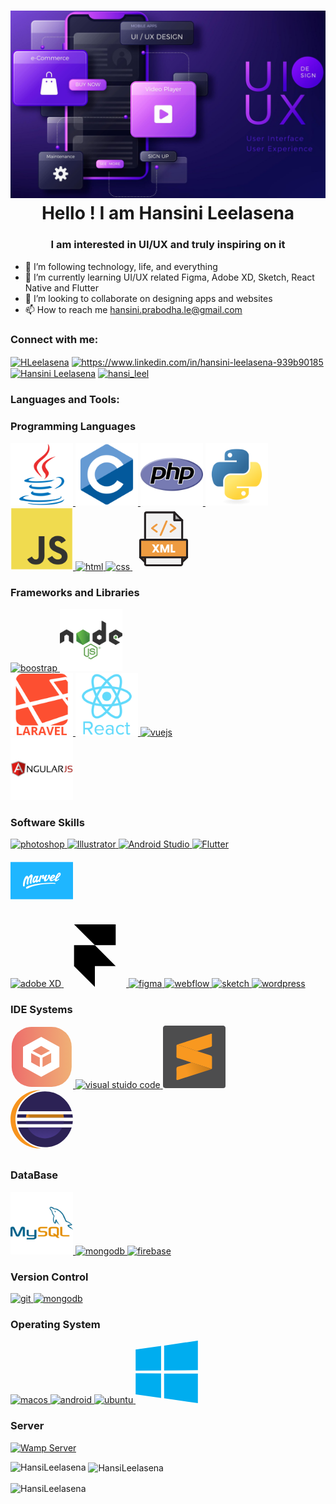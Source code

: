 
<h1 align="center">
     <img src="https://github.com/HansiLeelasena/HansiLeelasena/blob/main/Upload.jpg"/> <br/>
  Hello ! I am Hansini Leelasena </h1>
<h3 align="center">I am interested in UI/UX and truly inspiring on it </h3>


- 👀 I’m following technology, life, and everything
- 🌱 I’m currently learning UI/UX related Figma, Adobe XD, Sketch, React Native and Flutter
- 👯 I’m looking to collaborate on designing apps and websites
- 📫 How to reach me hansini.prabodha.le@gmail.com

<h3 align="left">Connect with me:</h3>
<p align="left">
<a href="https://twitter.com/HLeelasena" target="blank"><img align="center" src="https://raw.githubusercontent.com/rahuldkjain/github-profile-readme-generator/master/src/images/icons/Social/twitter.svg" alt="HLeelasena" height="30" width="40" /></a>
<a href="https://www.linkedin.com/in/hansini-leelasena-939b90185/" target="blank"><img align="center" src="https://raw.githubusercontent.com/rahuldkjain/github-profile-readme-generator/master/src/images/icons/Social/linked-in-alt.svg" alt="https://www.linkedin.com/in/hansini-leelasena-939b90185" height="30" width="40" /></a>
<a href="https://www.facebook.com/hansini.leelasena.7" target="blank"><img align="center" src="https://raw.githubusercontent.com/rahuldkjain/github-profile-readme-generator/master/src/images/icons/Social/facebook.svg" alt="Hansini Leelasena" height="30" width="40" /></a>
<a href="https://www.instagram.com/hansi_leel/" target="blank"><img align="center" src="https://raw.githubusercontent.com/rahuldkjain/github-profile-readme-generator/master/src/images/icons/Social/instagram.svg" alt="hansi_leel" height="30" width="40" /></a>
</p>

<h3 align="left">Languages and Tools:</h3>
<p align="left">
  <h3>Programming Languages</h3>
									

<a href="https://www.java.com" target="_blank" rel="noreferrer"> <img src="https://raw.githubusercontent.com/devicons/devicon/master/icons/java/java-original.svg" 
										alt="java" width="100" height="100"/> </a> 
									<a href="https://www.cprogramming.com/" target="_blank" rel="noreferrer"> <img src="https://raw.githubusercontent.com/devicons/devicon/master/icons/c/c-original.svg" 
										alt="c" width="100" height="100"/> </a> 
									<a href="https://www.php.net" target="_blank" rel="noreferrer"> <img src="https://raw.githubusercontent.com/devicons/devicon/master/icons/php/php-original.svg" 
										alt="php" width="100" height="100"/> </a>
									<a href="https://www.python.org" target="_blank" rel="noreferrer"> <img src="https://raw.githubusercontent.com/devicons/devicon/master/icons/python/python-original.svg" 
										alt="python" width="100" height="100"/> </a> 
									<a href="https://www.javascript.com/" target="_blank" rel="noreferrer"> <img src="https://raw.githubusercontent.com/devicons/devicon/master/icons/javascript/javascript-original.svg" 
										alt="javascript" width="100" height="100"/> </a> 
									<a href="https://html.com/" target="_blank" rel="noreferrer"> <img src="https://cdn.jsdelivr.net/gh/devicons/devicon/icons/html5/html5-original.svg" 
										alt="html" width="100" height="100"/> </a> 
									<a href="https://www.w3.org/Style/CSS/Overview.en.html" target="_blank" rel="noreferrer"> <img src="https://cdn.jsdelivr.net/gh/devicons/devicon/icons/css3/css3-original.svg" 
										alt="css" width="100" height="100"/> </a> 
									<a href="https://www.xml.com/" target="_blank" rel="noreferrer"> <svg xmlns="http://www.w3.org/2000/svg" viewBox="0 0 64 64" id="xml-file" width="100" height="100">
										<path fill="none" d="M0 0h64v64H0z"></path><path fill="#ba6d20" d="m13 56-5.01-5H13v5zM51 56l5.01-5H51v5z"></path>
										<path fill="#b2b2b2" d="M51 13h-7.99V5.01L51 13z"></path><path fill="#f1f1f1" d="M43 5H14.59A1.59 1.59 0 0 0 13 6.59v51a1.6 1.6 0 0 0 1.59 1.6h34.82A1.6 1.6 0 0 0 51 57.54V13h-8Z"></path><path fill="none" stroke="#231f20" stroke-linecap="round" stroke-linejoin="round" stroke-width="2" d="M43 5H14.59A1.59 1.59 0 0 0 13 6.59v51a1.6 1.6 0 0 0 1.59 1.6h34.82A1.6 1.6 0 0 0 51 57.54V13h-8Z"></path>
										<path fill="none" stroke="#231f20" stroke-linecap="round" stroke-linejoin="round" stroke-width="2" d="M51 13h-7.99V5.01L51 13zM13 56l-5.01-5H13v5zM51 56l5.01-5H51v5z"></path><path fill="#ee9b40" d="M9 33h46a1 1 0 0 1 1 1v17H8V34a1 1 0 0 1 1-1Z"></path><path fill="none" stroke="#231f20" stroke-linecap="round" stroke-linejoin="round" stroke-width="2" d="M9 33h46a1 1 0 0 1 1 1v17h0H8h0V34a1 1 0 0 1 1-1Z"></path>
										<path fill="#fff" d="m25.57 46-1.73-2.54L22.36 46H20.1l2.61-4.21-2.7-4h2.35l1.64 2.5 1.44-2.47h2.26l-2.58 4.12L27.91 46zm12.3-8.12V46h-2v-5.08L34.13 46h-1.71l-1.77-5.09V46h-2v-8.12h2.41l2.21 5.66 2.16-5.66zm3.34 6.61h2.64V46h-4.62v-8.18h2z"></path><path fill="#ee9b40" d="M25.67 24.19c.07.13.13.24.18.35a1 1 0 0 1 .07.33.74.74 0 0 1-.27.59 1 1 0 0 1-.7.24 1.5 1.5 0 0 1-.56-.1c-.32-.22-.66-.47-1-.76L22.24 24l-1.47-1.1-1.34-1a.87.87 0 0 1 .13-1.47l.44-.33.87-.68 1.06-.83 1.07-.84.85-.67a4.69 4.69 0 0 1 .47-.34 1.49 1.49 0 0 1 .56-.13 1 1 0 0 1 .7.25.8.8 0 0 1 .27.6 1 1 0 0 1-.25.68c-.24.19-.54.44-.91.72l-1.14.87-1.05.82-.85.67 4 3zm12.7-.02 4-3-.85-.67-1-.82-1.14-.87c-.37-.28-.67-.53-.91-.72a1 1 0 0 1-.25-.68.8.8 0 0 1 .27-.6 1 1 0 0 1 .7-.25 1.49 1.49 0 0 1 .56.13 4.69 4.69 0 0 1 .47.34l.85.67 1.07.84 1.06.83.87.68.45.35a.87.87 0 0 1 .13 1.47l-1.34 1L41.76 24l-1.13.85c-.36.29-.7.54-1 .76a1.5 1.5 0 0 1-.56.1 1 1 0 0 1-.7-.24.74.74 0 0 1-.27-.59 1 1 0 0 1 .07-.33c.05-.11.11-.22.18-.35zm-4.24-10.36a1.13 1.13 0 0 1 .95-.58 1 1 0 0 1 .68.24.86.86 0 0 1 .29.67.88.88 0 0 1-.06.33l-4 9.17c-.36.82-.72 1.66-1.09 2.52s-.74 1.69-1.1 2.52a1.22 1.22 0 0 1-.46.4 1.37 1.37 0 0 1-.49.11 1 1 0 0 1-.67-.23.86.86 0 0 1-.28-.7A1.87 1.87 0 0 1 28 28l3.93-9.06c.35-.84.73-1.7 1.11-2.57z"></path></svg> 
									</a>
									

<h3>Frameworks and Libraries</h3>
									

<a href="https://boostrap.com/" target="_blank" rel="noreferrer"> <img src="https://cdn.jsdelivr.net/gh/devicons/devicon/icons/bootstrap/bootstrap-original.svg" 
										alt="boostrap" width="100" height="100"/> </a> 
									<a href="https://nodejs.org" target="_blank" rel="noreferrer"> <img src="https://raw.githubusercontent.com/devicons/devicon/master/icons/nodejs/nodejs-original-wordmark.svg" 
										alt="nodejs" width="100" height="100"/> </a>  
									<a href="https://laravel.com/" target="_blank" rel="noreferrer"> <img src="https://raw.githubusercontent.com/devicons/devicon/master/icons/laravel/laravel-plain-wordmark.svg" 
										alt="laravel" width="100" height="100"/> </a> 
									<a href="https://reactjs.org/" target="_blank" rel="noreferrer"> <img src="https://raw.githubusercontent.com/devicons/devicon/master/icons/react/react-original-wordmark.svg" 
										alt="react" width="100" height="100"/> </a> 
									<a href="https://vuejs.org/" target="_blank" rel="noreferrer"> <img src="https://cdn.jsdelivr.net/gh/devicons/devicon/icons/vuejs/vuejs-original.svg"  
											alt="vuejs" width="100" height="100"/> </a> 	
									<a href="https://angular.io" target="_blank" rel="noreferrer"> <img src="https://raw.githubusercontent.com/devicons/devicon/master/icons/angularjs/angularjs-original-wordmark.svg" 
										alt="angularjs" width="100" height="100"/> </a> </br>
									
									
<h3>Software Skills</h3>
								
<a href="https://www.adobe.com/" target="_blank" rel="noreferrer"> <img src="https://cdn.jsdelivr.net/gh/devicons/devicon/icons/photoshop/photoshop-plain.svg" 
										alt="photoshop" width="100" height="100"/> </a> 
									<a href="https://www.adobe.com/" target="_blank" rel="noreferrer"> <img src="https://cdn.jsdelivr.net/gh/devicons/devicon/icons/illustrator/illustrator-plain.svg"
											alt="Illustrator" width="100" height="100"/> </a> 
									<a href="https://developer.android.com/studio" target="_blank" rel="noreferrer"> <img src="https://cdn.jsdelivr.net/gh/devicons/devicon/icons/androidstudio/androidstudio-original.svg"
												alt="Android Studio" width="100" height="100"/> </a>
									<a href="https://flutter.dev/" target="_blank" rel="noreferrer"> <img src="https://cdn.jsdelivr.net/gh/devicons/devicon/icons/flutter/flutter-original.svg"  
													alt="Flutter" width="100" height="100"/> </a>	
									<a href="https://marvelapp.com/" target="_blank" rel="noreferrer"> <svg xmlns="http://www.w3.org/2000/svg" 
										width="100" height="100" viewBox="0 0 296 176" id="marvel"><path fill="#1fb6ff" d="M-236 0h768v176h-768V0z">
										</path><path fill="#fff" d="M211 99.2c-65.1-4.9-118.9 10.4-131 16.1-6.7 3-7.2 6.8-6.2 8.9.9 1.6 4.1 2.6 7.6.8 25.8-13.7 78.1-24.6 129.6-21.5 1.2 0 2.2-1 2.2-2.2 0-1.1-1-2.1-2.2-2.1zM227.1 80c-2.7 3-6.7 5.3-8 4.2-1.2-1.1 0-4.7 0-4.7 6.4-4.1 18.8-14.5 18.8-22.5 0-7.4-6.7-9.7-13.8-2.8-5.7 6.1-9.9 13.5-12.1 21.6-3.7 3.6-9.5 8.2-14.8 8.2-2.7 0-3.5-1.9-3.1-4.5 4.5-.1 16.9-3.5 16.9-13.8 0-1.7-.8-3.3-2-4.5-1.3-1.2-3-1.7-4.7-1.6-5.6 0-12.8 5.7-16.3 13.7-1-.2-1.9-.5-2.8-.9.9-2 1.7-4 2.2-6.1.8-4.2-1-6.8-4.5-6.5-2.2.2-4.9 2.1-5.4 6.5-.2 2.2.2 4.5 1.2 6.5-1.5 4.7-7.8 10.6-9.9 10.4s.3-8.6 2.4-14.8c1.2-1.2 2.1-2.6 2.7-4.2.6-1.2.2-2.7-1-3.4-3.2-1.2-6.8.3-8.2 3.4-.9 1.5-1.6 3.1-2.2 4.7-1.7 2.1-4.5 4.7-5.3 4.5-1.2-.8 2.7-5.9 2.2-8.7-.4-2.4-2.5-4-4.9-3.8-3.5.5-8.2 7.1-8.2 7.1.5-1.2.9-2.5 1-3.8-.2-2.5-4.9-3.6-7.2.9-1.6 4.3-2.8 8.8-3.5 13.4-1 2.1-4.9 8.2-8 8.4-2.5.2.6-10.8 1-11.4 1.4-2.1 3.1-6.5 2.7-8.4 0-.9-.4-1.8-1.1-2.4-.7-.6-1.7-.7-2.6-.5-1.6.4-2.9 1.4-3.7 2.8-1.1-1.4-2.9-2-4.7-1.7-10.3 1.1-16.9 18.8-16.2 27.1.6 4.5 2.7 7.2 6.7 6.7 4.5-.6 8.2-7 8.2-7s1 5.3 5.8 4.7c3.6-1.1 6.8-3.3 9.1-6.3-.1.3-.2.6-.2.9-.8 4.5 6.7 4 7.4.6 2.2-16.9 8-23.9 9.7-23.9 1.4 0-3.7 8-.8 11 2.2 2.7 6.2.6 9.5-2.2-.6 2.1-.9 4.3-1 6.5-.2 4.7 1.5 8.5 6.2 8.4 6.2-.2 12.8-7.8 17.1-15 1.1.7 2.4 1.2 3.7 1.5-.4 1.7-.6 3.4-.5 5.2.4 5.5 4.3 7.6 8.8 7.4 5.3-.2 11.5-4.2 15.7-7.8 0 .2-.1.4-.2.6-.4 2.7.2 7.6 4.1 7.8 4.5.4 12.2-4.2 16.1-8.9 3.3-2.1.1-5.1-2.3-2.6zm4.2-22.9c.5 0 .8.5.8.9 0 4.7-12.1 14.8-12.1 14.8s7.9-15.7 11.3-15.7zM202.2 67c.4 0 .8.1 1.1.4.3.3.4.7.3 1.1 0 2.7-3.7 4.7-7.8 4.7 2.2-3.1 4.7-6.2 6.4-6.2zm-80.5 7.4c-.4 2.8-5.4 15.6-8.2 15.6-3.5.2 1.7-18 7.4-17.9 1.1 0 1.1.8.8 2.3zm-43.8 3.4c3.3 0-2.7 16.9-1.9 24.3.8 7.4 9.1 5.3 8.5.9-1-7.2 4.1-30.2 9.1-30.2 3.7 0-4.1 15.8-2.5 25.6 1 6.5 9.9 4.5 8.9.4-2.7-12.9 6.4-25.4 5.2-34.5-.6-3.8-2.7-5.9-5.3-5.9-8.4 0-15.2 16.7-15.2 16.7s.8-9.5-6-9.9C68.9 64.7 58.8 89 59 111c.2 7 9.1 5.9 8.5.2-.5-9.8 5.3-33.4 10.4-33.4z"></path></svg>  
														</a>	
									<a href="https://www.adobe.com/" target="_blank" rel="noreferrer"> <img src="https://cdn.jsdelivr.net/gh/devicons/devicon/icons/xd/xd-plain.svg" 
										alt="adobe XD" width="100" height="100"/> </a> 
									<a href="https://framer.com/" target="_blank" rel="noreferrer"> <svg xmlns="http://www.w3.org/2000/svg" width="100" height="100" 
										enable-background="new 0 0 24 24" viewBox="0 0 24 24" id="framer"><polygon points="4 16 12 24 12 16 20 16 12 8 4 8"></polygon>
										<polygon points="20 0 4 0 12 8 20 8"></polygon></svg> </a> 
									<a href="https://www.figma.com/" target="_blank" rel="noreferrer"> <img src="https://www.vectorlogo.zone/logos/figma/figma-icon.svg" 
										alt="figma" width="100" height="100"/> </a> 
									<a href="https://webflow.com/?r=0" target="_blank" rel="noreferrer"> <img src="https://cdn.jsdelivr.net/gh/devicons/devicon/icons/webflow/webflow-original.svg" 
										alt="webflow" width="100" height="100"/> </a> 
									<a href="https://www.sketch.com/" target="_blank" rel="noreferrer"> <img src="https://cdn.jsdelivr.net/gh/devicons/devicon/icons/sketch/sketch-original.svg"  
											alt="sketch" width="100" height="100"/> </a> 
									<a href="https://wordpress.com/" target="_blank" rel="noreferrer"> <img src="https://cdn.jsdelivr.net/gh/devicons/devicon/icons/wordpress/wordpress-original.svg"  
										alt="wordpress" width="100" height="100"/> </a> </br>

								
										
<h3>IDE Systems</h3>
								
<a href="https://netbeans.apache.org/front/main/" target="_blank" rel="noreferrer"> <svg xmlns="http://www.w3.org/2000/svg" width="100" height="100" fill="none" viewBox="0 0 25 24" id="apache-netbeans"><rect width="24" height="24" x=".463" fill="url(#paint0_linear_302_4658)" rx="8"></rect><path fill="#fff" fill-rule="evenodd" d="M12.2727 4L5 8V16L12.2727 20L19.5455 16V8L12.2727 4ZM12.2727 7.63636L8.77625 9.54353L12.2727 11.3838L15.7692 9.54353L12.2727 7.63636ZM8.27273 14.1818V10.5113L11.7273 12.3295V16.0661L8.27273 14.1818ZM16.2727 14.1818L12.8182 16.0661V12.3295L16.2727 10.5113V14.1818Z" clip-rule="evenodd"></path>
										<defs><linearGradient id="paint0_linear_302_4658" x1=".463" x2="24.463" y1="12" y2="12" gradientUnits="userSpaceOnUse"><stop stop-color="#ED6D6B"></stop><stop offset="1" stop-color="#F0B076"></stop></linearGradient></defs></svg>
										</a> 
									<a href="https://visualstudio.microsoft.com/" target="_blank" rel="noreferrer"> <img src="https://cdn.jsdelivr.net/gh/devicons/devicon/icons/visualstudio/visualstudio-plain.svg"  
											alt="visual stuido code" width="100" height="100"/> </a> 
									<a href="https://www.sublimetext.com/" target="_blank" rel="noreferrer"> <svg xmlns="http://www.w3.org/2000/svg" width="100" height="100" viewBox="0 0 24 24" id="sublime-text"><path fill="#4D4D4E" d="M23.071 23.997H.929A.933.933 0 0 1 0 23.068V.932C0 .422.419.003.929.003H23.07c.51 0 .929.419.929.929v22.141a.93.93 0 0 1-.928.924z"></path><path fill="#F89820" d="m5.533 7.249 12.559-3.986s.892-.467.677.397l.031 3.841s.156.564-.618.704L13.08 9.8 5.533 7.249z"></path><path fill="#F89820" d="M5.533 7.249s-.494.118-.349.962l-.027 3.701s-.043.467.843.655l12.446 4.007s.419.167.371-.349l.005-4.125s.118-.424-.655-.704L13.08 9.8 5.533 7.249z"></path><linearGradient id="a" x1="-1.78" x2=".491" y1="-774.227" y2="-773.441" gradientTransform="matrix(5.5944 0 0 -5.5944 15.841 -4312.876)" gradientUnits="userSpaceOnUse"><stop offset=".233" stop-color="#f89822"></stop><stop offset="1" stop-color="#c27818"></stop>
									</linearGradient><path fill="url(#a)" d="m11.017 14.178-5.296 1.617s-.639.021-.564 1.219-.005 3.61-.005 3.61.054.446.666.188l12.559-4.007s.446-.113.07-.236c-.377-.119-7.43-2.391-7.43-2.391z"></path></svg>  
									</a>
									<a href="https://www.eclipse.org/downloads/packages/installer" target="_blank" rel="noreferrer"> <svg xmlns="http://www.w3.org/2000/svg" width="100" height="100" preserveAspectRatio="xMinYMin meet" viewBox="0 0 256 240" id="eclipse"><defs><linearGradient id="a" x1="50%" x2="50%" y1="1089.396%" y2="-159.5%"><stop offset="30.33%" stop-color="#473788"></stop><stop offset="87.2%" stop-color="#2C2255"></stop></linearGradient><linearGradient id="b" x1="49.999%" x2="49.999%" y1="896.537%" y2="-352.359%"><stop offset="30.33%" stop-color="#473788"></stop><stop offset="87.2%" stop-color="#2C2255"></stop></linearGradient><linearGradient id="c" x1="49.999%" x2="49.999%" y1="215.17%" y2="-166.715%"><stop offset="30.33%" stop-color="#473788"></stop><stop offset="86.31%" stop-color="#2C2255"></stop></linearGradient></defs><path fill="#2C2255" d="M70.382 153.049H31.26c5.18 17.768 14.792 33.693 28.864 47.768 22.434 22.436 49.41 33.64 80.956 33.64 6.306 0 12.416-.47 18.35-1.365 23.761-3.587 44.565-14.33 62.39-32.275 14.162-14.07 23.842-30 29.062-47.768H70.382zM48.81 99.915H28.373a119.493 119.493 0 0 0-1.488 13.775h228.399c-.233-4.7-.743-9.285-1.497-13.775M26.885 126.482c.231 4.703.738 9.287 1.488 13.775h225.418a118.86 118.86 0 0 0 1.5-13.775M250.887 87.12c-5.215-17.817-14.897-33.817-29.067-47.99-17.778-17.777-38.522-28.443-62.207-32.031a123.318 123.318 0 0 0-18.532-1.386c-31.546 0-58.524 11.143-80.956 33.418C46.048 53.303 36.43 69.303 31.254 87.12"></path><path fill="#F7941E" d="M20.093 120.09C20.093 59.753 65.407 9.621 124.357.803c-1.462-.053-2.932-.112-4.409-.112C53.796.692.164 54.15.164 120.09c0 65.943 53.63 119.397 119.784 119.397 1.482 0 2.951-.056 4.419-.11-58.96-8.817-104.274-58.95-104.274-119.287z"></path><g>
										<path fill="url(#a)" d="M155.728 14.226A77.824 77.824 0 0 0 153.364.451H2.642A77.753 77.753 0 0 0 .276 14.226h155.452z" transform="translate(63.083 99.461)"></path><path fill="url(#b)" d="M155.728 27.02H.278a77.611 77.611 0 0 0 2.364 13.776h150.724a77.821 77.821 0 0 0 2.362-13.776z" transform="translate(63.083 99.461)"></path><path fill="url(#c)" d="M78.003 98.636c31.3 0 58.282-18.441 70.706-45.048H7.297c12.425 26.607 39.405 45.048 70.706 45.048z" transform="translate(63.083 99.461)"></path></g><g fill="#FFF"><path d="M51.84 126.482h203.29c.108-2.035.168-4.084.168-6.147 0-2.232-.081-4.444-.208-6.647H26.885c-.126 2.2-.208 4.415-.208 6.647 0 2.063.06 4.112.168 6.147H51.84zM69.924 87.12H31.252c-1.271 4.166-2.091 8.44-2.879 12.795H253.065a113.52 113.52 0 0 0-3.075-12.795M238.373 140.255H28.371c.766 4.352 1.638 8.623 2.888 12.794H250.738a113.252 113.252 0 0 0 3.023-12.794h-15.388z"></path></g></svg> 
									</a></br>
						
									

<h3>DataBase</h3>
									
<a href="https://www.mysql.com/" target="_blank" rel="noreferrer"> <img src="https://raw.githubusercontent.com/devicons/devicon/master/icons/mysql/mysql-original-wordmark.svg" 
										alt="mysql" wwidth="100" height="100"/> </a>
									<a href="https://www.mongodb.com/" target="_blank" rel="noreferrer"> <img src="https://cdn.jsdelivr.net/gh/devicons/devicon/icons/mongodb/mongodb-original.svg"
											alt="mongodb" wwidth="100" height="100"/> </a>
									<a href="https://firebase.google.com/" target="_blank" rel="noreferrer"> <img src="https://www.vectorlogo.zone/logos/firebase/firebase-icon.svg" 
										alt="firebase" width="100" height="100"/> </a> </br>
						


<h3>Version Control</h3>
									
									
<a href="https://git-scm.com/" target="_blank" rel="noreferrer"> <img src="https://cdn.jsdelivr.net/gh/devicons/devicon/icons/git/git-original.svg"  
										alt="git" wwidth="100" height="100"/> </a>
									<a href="https://github.com/" target="_blank" rel="noreferrer"> <img src="https://cdn.jsdelivr.net/gh/devicons/devicon/icons/github/github-original.svg"
											alt="mongodb" wwidth="100" height="100"/> </a> </br>
						
								

<h3>Operating System</h3>
									
<a href="https://www.apple.com/macos/sonoma/" target="_blank" rel="noreferrer"> <img src="https://cdn.jsdelivr.net/gh/devicons/devicon/icons/apple/apple-original.svg"  
										alt="macos" wwidth="100" height="100"/> </a>
									<a href="https://www.android.com/" target="_blank" rel="noreferrer"> <img src="https://cdn.jsdelivr.net/gh/devicons/devicon/icons/android/android-original.svg" 
											alt="android" wwidth="100" height="100"/> </a>
									<a href="https://ubuntu.com/" target="_blank" rel="noreferrer"> <img src="https://cdn.jsdelivr.net/gh/devicons/devicon/icons/ubuntu/ubuntu-plain.svg"
												alt="ubuntu" wwidth="100" height="100"/> </a>
									<a href="https://www.microsoft.com/en-us/windows?r=1" target="_blank" rel="noreferrer"> <svg xmlns="http://www.w3.org/2000/svg" width="100" height="100" preserveAspectRatio="xMidYMid" viewBox="0 0 256 257" id="windows"><path fill="#00ADEF" d="M0 36.357L104.62 22.11l.045 100.914-104.57.595L0 36.358zm104.57 98.293l.08 101.002L.081 221.275l-.006-87.302 104.494.677zm12.682-114.405L255.968 0v121.74l-138.716 1.1V20.246zM256 135.6l-.033 121.191-138.716-19.578-.194-101.84L256 135.6z"></path></svg> </a>
										 </br>
						
									

<h3>Server</h3>
									
									
<a href="https://www.apachefriends.org/index.html" target="_blank" rel="noreferrer"> <img src="https://www.svgrepo.com/show/354575/xampp.svg"  
										alt="Wamp Server " wwidth="100" height="100"/> </a>
										 </br>
						
									
</p>

<p><img align="left" src="https://github-readme-stats.vercel.app/api/top-langs?username=HansiLeelasena&show_icons=true&locale=en&layout=compact" alt="HansiLeelasena" /></p>
<p>&nbsp;<img align="center" src="https://github-readme-stats.vercel.app/api?username=HansiLeelasena&show_icons=true&locale=en" alt="HansiLeelasena" /></p>
<p><img align="center" src="https://github-readme-streak-stats.herokuapp.com/?user=HansiLeelasena&" alt="HansiLeelasena" /></p>

